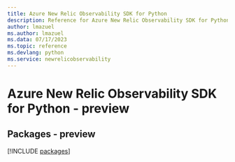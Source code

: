 ```yaml
---
title: Azure New Relic Observability SDK for Python
description: Reference for Azure New Relic Observability SDK for Python
author: lmazuel
ms.author: lmazuel
ms.data: 07/17/2023
ms.topic: reference
ms.devlang: python
ms.service: newrelicobservability
---
```

# Azure New Relic Observability SDK for Python - preview
## Packages - preview
[!INCLUDE [packages](new-relic-observability-index.md)]